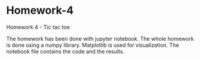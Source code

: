 # Homework-4
Homework 4 - Tic tac toe


The homework has been done with jupyter notebook. The whole homework is done using a numpy library. Matplotlib is used for visualization. 
The notebook file contains the code and the results.



